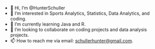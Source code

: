 - 👋 Hi, I’m @HunterSchuller
- 👀 I’m interested in Sports Analytics, Statistics, Data Analytics, and coding. 
- 🌱 I’m currently learning Java and R. 
- 💞️ I’m looking to collaborate on coding projects and data analysis projects. 
- 📫 How to reach me via email: schullerhunter@gmail.com.

<!---
HunterSchuller/HunterSchuller is a ✨ special ✨ repository because its `README.md` (this file) appears on your GitHub profile.
You can click the Preview link to take a look at your changes.
--->
